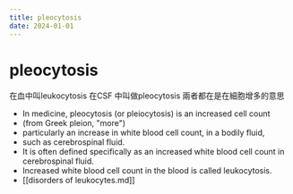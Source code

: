 ```yaml
---
title: pleocytosis
date: 2024-01-01
---
```

# pleocytosis
在血中叫leukocytosis
在CSF 中叫做pleocytosis
兩者都在是在細胞增多的意思

- In medicine, pleocytosis (or pleiocytosis) is an increased cell count
- (from Greek pleion, "more")
- particularly an increase in white blood cell count, in a bodily fluid,
- such as cerebrospinal fluid.
- It is often defined specifically as an increased white blood cell count in cerebrospinal fluid.
- Increased white blood cell count in the blood is called leukocytosis.
- [[disorders of leukocytes.md]]
